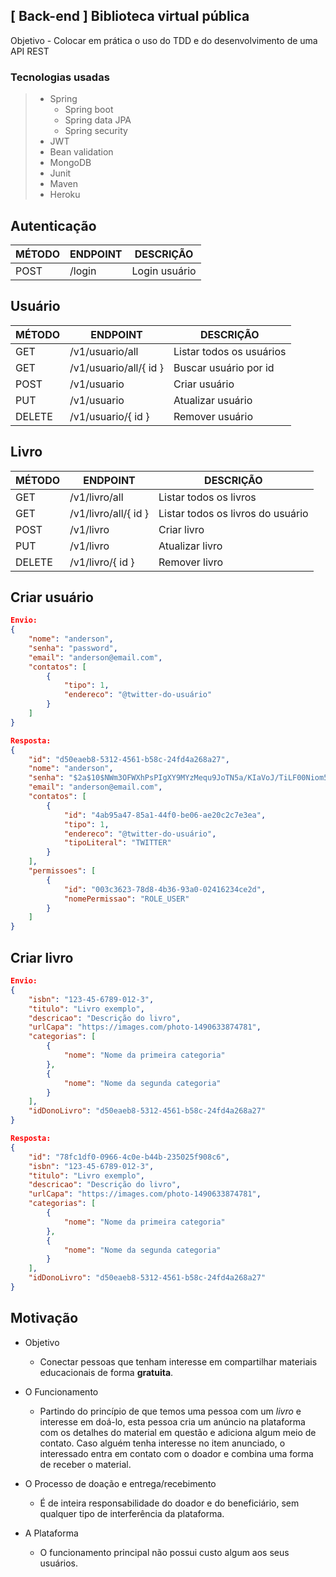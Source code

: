 ## [ Back-end ] Biblioteca virtual pública
Objetivo - Colocar em prática o uso do TDD e do desenvolvimento de uma API REST

### Tecnologias usadas
>- Spring
>    - Spring boot
>    - Spring data JPA
>    - Spring security
>- JWT
>- Bean validation
>- MongoDB
>- Junit
>- Maven
>- Heroku

## Autenticação

MÉTODO | ENDPOINT  | DESCRIÇÃO
---    | ---       | ---
POST   | /login    | Login usuário

## Usuário

MÉTODO | ENDPOINT                | DESCRIÇÃO
---    | ---                     | ---
GET    | /v1/usuario/all         | Listar todos os usuários
GET	   | /v1/usuario/all/{ id }  | Buscar usuário por id
POST   | /v1/usuario             | Criar usuário
PUT    | /v1/usuario             | Atualizar usuário
DELETE | /v1/usuario/{ id }      | Remover usuário

## Livro

MÉTODO | ENDPOINT              | DESCRIÇÃO
---    | ---                   | ---
GET    | /v1/livro/all         | Listar todos os livros
GET	   | /v1/livro/all/{ id }  | Listar todos os livros do usuário
POST   | /v1/livro             | Criar livro
PUT    | /v1/livro             | Atualizar livro
DELETE | /v1/livro/{ id }      | Remover livro


## Criar usuário
```json
Envio: 
{
    "nome": "anderson",
    "senha": "password",
    "email": "anderson@email.com",
    "contatos": [
        {
            "tipo": 1,
            "endereco": "@twitter-do-usuário"
        }
    ]
}

Resposta:
{
    "id": "d50eaeb8-5312-4561-b58c-24fd4a268a27",
    "nome": "anderson",
    "senha": "$2a$10$NWm3OFWXhPsPIgXY9MYzMequ9JoTN5a/KIaVoJ/TiLF00Niom5JRO",
    "email": "anderson@email.com",
    "contatos": [
        {
            "id": "4ab95a47-85a1-44f0-be06-ae20c2c7e3ea",
            "tipo": 1,
            "endereco": "@twitter-do-usuário",
            "tipoLiteral": "TWITTER"
        }
    ],
    "permissoes": [
        {
            "id": "003c3623-78d8-4b36-93a0-02416234ce2d",
            "nomePermissao": "ROLE_USER"
        }
    ]
}
```
## Criar livro
```json
Envio:
{
    "isbn": "123-45-6789-012-3",
    "titulo": "Livro exemplo",
    "descricao": "Descrição do livro",
    "urlCapa": "https://images.com/photo-1490633874781",
    "categorias": [
        {
            "nome": "Nome da primeira categoria"
        },
        {
            "nome": "Nome da segunda categoria"
        }
    ],
    "idDonoLivro": "d50eaeb8-5312-4561-b58c-24fd4a268a27"
}

Resposta:
{
    "id": "78fc1df0-0966-4c0e-b44b-235025f908c6",
    "isbn": "123-45-6789-012-3",
    "titulo": "Livro exemplo",
    "descricao": "Descrição do livro",
    "urlCapa": "https://images.com/photo-1490633874781",
    "categorias": [
        {
            "nome": "Nome da primeira categoria"
        },
        {
            "nome": "Nome da segunda categoria"
        }
    ],
    "idDonoLivro": "d50eaeb8-5312-4561-b58c-24fd4a268a27"
}
```


## Motivação

- Objetivo
    - Conectar pessoas que tenham interesse em compartilhar materiais educacionais de forma **gratuita**.

- O Funcionamento
    - Partindo do princípio de que temos uma pessoa com um *livro* e interesse em doá-lo, esta pessoa cria um anúncio na plataforma com os detalhes do material em questão e adiciona algum meio de contato. Caso alguém tenha interesse no item anunciado, o interessado entra em contato com o doador e combina uma forma de receber o material.

- O Processo de doação e entrega/recebimento
    - É de inteira responsabilidade do doador e do beneficiário, sem qualquer tipo de interferência da plataforma.

- A Plataforma
    - O funcionamento principal não possui custo algum aos seus usuários.